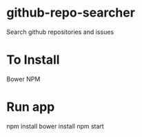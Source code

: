 # github-repo-searcher
Search github repositories and issues

# To Install
Bower
NPM

# Run app
npm install
bower install
npm start